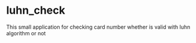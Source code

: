 luhn_check
==========

This small application for checking card number whether is valid with luhn algorithm or not

